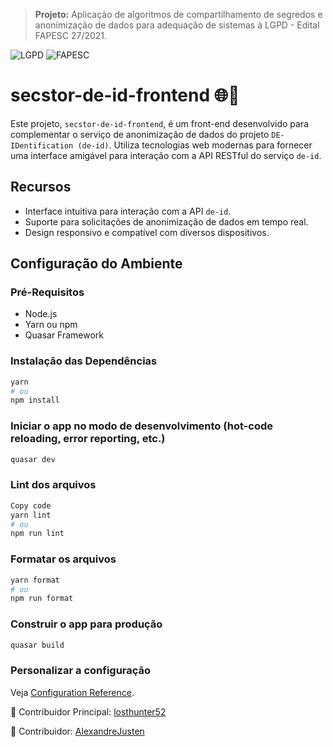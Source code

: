 > **Projeto:** Aplicação de algoritmos de compartilhamento de segredos e anonimização de dados para adequação de sistemas à LGPD - Edital FAPESC 27/2021.

![LGPD](https://img.shields.io/badge/-LGPD-blue)
![FAPESC](https://img.shields.io/badge/Edital-FAPESC%2027%2F2021-green)

# secstor-de-id-frontend 🌐🔏

Este projeto, `secstor-de-id-frontend`, é um front-end desenvolvido para complementar o serviço de anonimização de dados do projeto `DE-IDentification (de-id)`. Utiliza tecnologias web modernas para fornecer uma interface amigável para interação com a API RESTful do serviço `de-id`.

## Recursos

- Interface intuitiva para interação com a API `de-id`.
- Suporte para solicitações de anonimização de dados em tempo real.
- Design responsivo e compatível com diversos dispositivos.

## Configuração do Ambiente

### Pré-Requisitos

- Node.js
- Yarn ou npm
- Quasar Framework

### Instalação das Dependências

```bash
yarn
# ou
npm install
```

### Iniciar o app no modo de desenvolvimento (hot-code reloading, error reporting, etc.)
```bash
quasar dev
```

### Lint dos arquivos
```bash
Copy code
yarn lint
# ou
npm run lint
```

### Formatar os arquivos
```bash
yarn format
# ou
npm run format
```

### Construir o app para produção
```bash
quasar build
```

### Personalizar a configuração
Veja [Configuration Reference](https://cli.vuejs.org/config/).

👤 Contribuidor Principal: [losthunter52](https://github.com/losthunter52/)

👤 Contribuidor: [AlexandreJusten](https://github.com/AlexandreJusten/)
